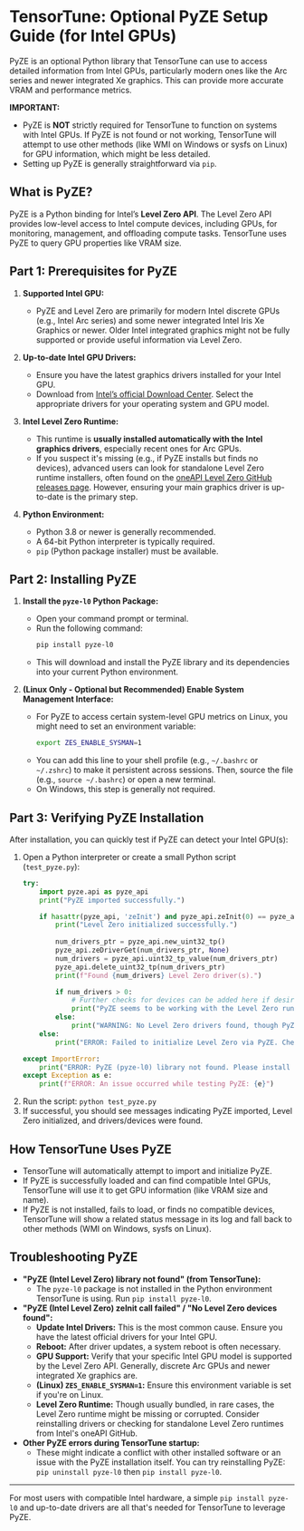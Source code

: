 # TensorTune: Optional PyZE Setup Guide (for Intel GPUs)

PyZE is an optional Python library that TensorTune can use to access detailed information from Intel GPUs, particularly modern ones like the Arc series and newer integrated Xe graphics. This can provide more accurate VRAM and performance metrics.

**IMPORTANT:**
*   PyZE is **NOT** strictly required for TensorTune to function on systems with Intel GPUs. If PyZE is not found or not working, TensorTune will attempt to use other methods (like WMI on Windows or sysfs on Linux) for GPU information, which might be less detailed.
*   Setting up PyZE is generally straightforward via `pip`.

## What is PyZE?

PyZE is a Python binding for Intel’s **Level Zero API**. The Level Zero API provides low-level access to Intel compute devices, including GPUs, for monitoring, management, and offloading compute tasks. TensorTune uses PyZE to query GPU properties like VRAM size.

## Part 1: Prerequisites for PyZE

1.  **Supported Intel GPU:**
    *   PyZE and Level Zero are primarily for modern Intel discrete GPUs (e.g., Intel Arc series) and some newer integrated Intel Iris Xe Graphics or newer. Older Intel integrated graphics might not be fully supported or provide useful information via Level Zero.

2.  **Up-to-date Intel GPU Drivers:**
    *   Ensure you have the latest graphics drivers installed for your Intel GPU.
    *   Download from [Intel’s official Download Center](https://www.intel.com/content/www/us/en/download-center/home.html). Select the appropriate drivers for your operating system and GPU model.

3.  **Intel Level Zero Runtime:**
    *   This runtime is **usually installed automatically with the Intel graphics drivers**, especially recent ones for Arc GPUs.
    *   If you suspect it's missing (e.g., if PyZE installs but finds no devices), advanced users can look for standalone Level Zero runtime installers, often found on the [oneAPI Level Zero GitHub releases page](https://github.com/oneapi-src/level-zero/releases). However, ensuring your main graphics driver is up-to-date is the primary step.

4.  **Python Environment:**
    *   Python 3.8 or newer is generally recommended.
    *   A 64-bit Python interpreter is typically required.
    *   `pip` (Python package installer) must be available.

## Part 2: Installing PyZE

1.  **Install the `pyze-l0` Python Package:**
    *   Open your command prompt or terminal.
    *   Run the following command:
        ```bash
        pip install pyze-l0
        ```
    *   This will download and install the PyZE library and its dependencies into your current Python environment.

2.  **(Linux Only - Optional but Recommended) Enable System Management Interface:**
    *   For PyZE to access certain system-level GPU metrics on Linux, you might need to set an environment variable:
        ```bash
        export ZES_ENABLE_SYSMAN=1
        ```
    *   You can add this line to your shell profile (e.g., `~/.bashrc` or `~/.zshrc`) to make it persistent across sessions. Then, source the file (e.g., `source ~/.bashrc`) or open a new terminal.
    *   On Windows, this step is generally not required.

## Part 3: Verifying PyZE Installation

After installation, you can quickly test if PyZE can detect your Intel GPU(s):

1.  Open a Python interpreter or create a small Python script (`test_pyze.py`):
    ```python
    try:
        import pyze.api as pyze_api
        print("PyZE imported successfully.")

        if hasattr(pyze_api, 'zeInit') and pyze_api.zeInit(0) == pyze_api.ZE_RESULT_SUCCESS:
            print("Level Zero initialized successfully.")
            
            num_drivers_ptr = pyze_api.new_uint32_tp()
            pyze_api.zeDriverGet(num_drivers_ptr, None)
            num_drivers = pyze_api.uint32_tp_value(num_drivers_ptr)
            pyze_api.delete_uint32_tp(num_drivers_ptr)
            print(f"Found {num_drivers} Level Zero driver(s).")

            if num_drivers > 0:
                # Further checks for devices can be added here if desired
                print("PyZE seems to be working with the Level Zero runtime.")
            else:
                print("WARNING: No Level Zero drivers found, though PyZE and Level Zero initialized.")
        else:
            print("ERROR: Failed to initialize Level Zero via PyZE. Check drivers and runtime.")

    except ImportError:
        print("ERROR: PyZE (pyze-l0) library not found. Please install it using 'pip install pyze-l0'.")
    except Exception as e:
        print(f"ERROR: An issue occurred while testing PyZE: {e}")
    ```
2.  Run the script: `python test_pyze.py`
3.  If successful, you should see messages indicating PyZE imported, Level Zero initialized, and drivers/devices were found.

## How TensorTune Uses PyZE

*   TensorTune will automatically attempt to import and initialize PyZE.
*   If PyZE is successfully loaded and can find compatible Intel GPUs, TensorTune will use it to get GPU information (like VRAM size and name).
*   If PyZE is not installed, fails to load, or finds no compatible devices, TensorTune will show a related status message in its log and fall back to other methods (WMI on Windows, sysfs on Linux).

## Troubleshooting PyZE

*   **"PyZE (Intel Level Zero) library not found" (from TensorTune):**
    *   The `pyze-l0` package is not installed in the Python environment TensorTune is using. Run `pip install pyze-l0`.
*   **"PyZE (Intel Level Zero) zeInit call failed" / "No Level Zero devices found":**
    *   **Update Intel Drivers:** This is the most common cause. Ensure you have the latest official drivers for your Intel GPU.
    *   **Reboot:** After driver updates, a system reboot is often necessary.
    *   **GPU Support:** Verify that your specific Intel GPU model is supported by the Level Zero API. Generally, discrete Arc GPUs and newer integrated Xe graphics are.
    *   **(Linux) `ZES_ENABLE_SYSMAN=1`:** Ensure this environment variable is set if you're on Linux.
    *   **Level Zero Runtime:** Though usually bundled, in rare cases, the Level Zero runtime might be missing or corrupted. Consider reinstalling drivers or checking for standalone Level Zero runtimes from Intel's oneAPI GitHub.
*   **Other PyZE errors during TensorTune startup:**
    *   These might indicate a conflict with other installed software or an issue with the PyZE installation itself. You can try reinstalling PyZE: `pip uninstall pyze-l0` then `pip install pyze-l0`.

---

For most users with compatible Intel hardware, a simple `pip install pyze-l0` and up-to-date drivers are all that's needed for TensorTune to leverage PyZE.